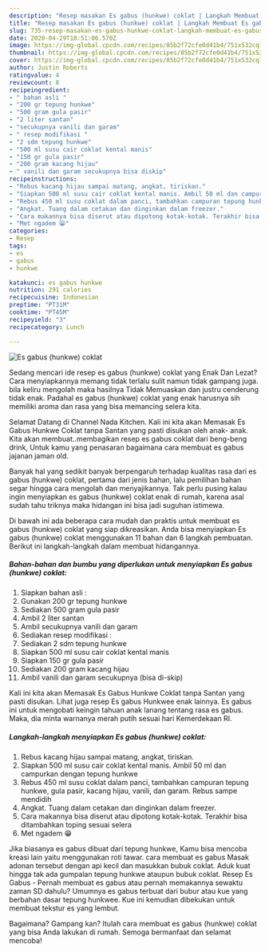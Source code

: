 ```yaml
---
description: "Resep masakan Es gabus (hunkwe) coklat | Langkah Membuat Es gabus (hunkwe) coklat Yang Lezat Sekali"
title: "Resep masakan Es gabus (hunkwe) coklat | Langkah Membuat Es gabus (hunkwe) coklat Yang Lezat Sekali"
slug: 735-resep-masakan-es-gabus-hunkwe-coklat-langkah-membuat-es-gabus-hunkwe-coklat-yang-lezat-sekali
date: 2020-04-29T18:51:06.570Z
image: https://img-global.cpcdn.com/recipes/85b2f72cfe0d41b4/751x532cq70/es-gabus-hunkwe-coklat-foto-resep-utama.jpg
thumbnail: https://img-global.cpcdn.com/recipes/85b2f72cfe0d41b4/751x532cq70/es-gabus-hunkwe-coklat-foto-resep-utama.jpg
cover: https://img-global.cpcdn.com/recipes/85b2f72cfe0d41b4/751x532cq70/es-gabus-hunkwe-coklat-foto-resep-utama.jpg
author: Justin Roberts
ratingvalue: 4
reviewcount: 8
recipeingredient:
- " bahan asli "
- "200 gr tepung hunkwe"
- "500 gram gula pasir"
- "2 liter santan"
- "secukupnya vanili dan garam"
- " resep modifikasi "
- "2 sdm tepung hunkwe"
- "500 ml susu cair coklat kental manis"
- "150 gr gula pasir"
- "200 gram kacang hijau"
- " vanili dan garam secukupnya bisa diskip"
recipeinstructions:
- "Rebus kacang hijau sampai matang, angkat, tiriskan."
- "Siapkan 500 ml susu cair coklat kental manis. Ambil 50 ml dan campurkan dengan tepung hunkwe"
- "Rebus 450 ml susu coklat dalam panci, tambahkan campuran tepung hunkwe, gula pasir, kacang hijau, vanili, dan garam. Rebus sampe mendidih"
- "Angkat. Tuang dalam cetakan dan dinginkan dalam freezer."
- "Cara makannya bisa diserut atau dipotong kotak-kotak. Terakhir bisa ditambahkan toping sesuai selera"
- "Met ngadem 😁"
categories:
- Resep
tags:
- es
- gabus
- hunkwe

katakunci: es gabus hunkwe 
nutrition: 291 calories
recipecuisine: Indonesian
preptime: "PT31M"
cooktime: "PT45M"
recipeyield: "3"
recipecategory: Lunch

---
```



![Es gabus (hunkwe) coklat](https://img-global.cpcdn.com/recipes/85b2f72cfe0d41b4/751x532cq70/es-gabus-hunkwe-coklat-foto-resep-utama.jpg)

Sedang mencari ide resep es gabus (hunkwe) coklat yang Enak Dan Lezat? Cara menyiapkannya memang tidak terlalu sulit namun tidak gampang juga. bila keliru mengolah maka hasilnya Tidak Memuaskan dan justru cenderung tidak enak. Padahal es gabus (hunkwe) coklat yang enak harusnya sih memiliki aroma dan rasa yang bisa memancing selera kita.

Selamat Datang di Channel Nada Kitchen. Kali ini kita akan Memasak Es Gabus Hunkwe Coklat tanpa Santan yang pasti disukan oleh anak- anak. Kita akan membuat..membagikan resep es gabus coklat dari beng-beng drink, Untuk kamu yang penasaran bagaimana cara membuat es gabus jajanan jaman old.

Banyak hal yang sedikit banyak berpengaruh terhadap kualitas rasa dari es gabus (hunkwe) coklat, pertama dari jenis bahan, lalu pemilihan bahan segar hingga cara mengolah dan menyajikannya. Tak perlu pusing kalau ingin menyiapkan es gabus (hunkwe) coklat enak di rumah, karena asal sudah tahu triknya maka hidangan ini bisa jadi suguhan istimewa.


Di bawah ini ada beberapa cara mudah dan praktis untuk membuat es gabus (hunkwe) coklat yang siap dikreasikan. Anda bisa menyiapkan Es gabus (hunkwe) coklat menggunakan 11 bahan dan 6 langkah pembuatan. Berikut ini langkah-langkah dalam membuat hidangannya.

<!--inarticleads1-->

##### Bahan-bahan dan bumbu yang diperlukan untuk menyiapkan Es gabus (hunkwe) coklat:

1. Siapkan  bahan asli :
1. Gunakan 200 gr tepung hunkwe
1. Sediakan 500 gram gula pasir
1. Ambil 2 liter santan
1. Ambil secukupnya vanili dan garam
1. Sediakan  resep modifikasi :
1. Sediakan 2 sdm tepung hunkwe
1. Siapkan 500 ml susu cair coklat kental manis
1. Siapkan 150 gr gula pasir
1. Sediakan 200 gram kacang hijau
1. Ambil  vanili dan garam secukupnya (bisa di-skip)


Kali ini kita akan Memasak Es Gabus Hunkwe Coklat tanpa Santan yang pasti disukan. Lihat juga resep Es gabus Hunkwee enak lainnya. Es gabus ini untuk mengobati keingin tahuan anak lanang tentang rasa es gabus. Maka, dia minta warnanya merah putih sesuai hari Kemerdekaan RI. 

<!--inarticleads2-->

##### Langkah-langkah menyiapkan Es gabus (hunkwe) coklat:

1. Rebus kacang hijau sampai matang, angkat, tiriskan.
1. Siapkan 500 ml susu cair coklat kental manis. Ambil 50 ml dan campurkan dengan tepung hunkwe
1. Rebus 450 ml susu coklat dalam panci, tambahkan campuran tepung hunkwe, gula pasir, kacang hijau, vanili, dan garam. Rebus sampe mendidih
1. Angkat. Tuang dalam cetakan dan dinginkan dalam freezer.
1. Cara makannya bisa diserut atau dipotong kotak-kotak. Terakhir bisa ditambahkan toping sesuai selera
1. Met ngadem 😁


Jika biasanya es gabus dibuat dari tepung hunkwe, Kamu bisa mencoba kreasi lain yaitu menggunakan roti tawar. cara membuat es gabus Masak adonan tersebut dengan api kecil dan masukkan bubuk coklat. Aduk kuat hingga tak ada gumpalan tepung hunkwe ataupun bubuk coklat. Resep Es Gabus - Pernah membuat es gabus atau pernah memakannya sewaktu zaman SD dahulu? Umumnya es gabus terbuat dari bubur atau kue yang berbahan dasar tepung hunkwee. Kue ini kemudian dibekukan untuk membuat tekstur es yang lembut. 

Bagaimana? Gampang kan? Itulah cara membuat es gabus (hunkwe) coklat yang bisa Anda lakukan di rumah. Semoga bermanfaat dan selamat mencoba!
